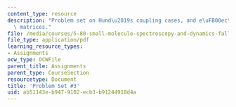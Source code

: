 ```yaml
---
content_type: resource
description: "Problem set on Hund\u2019s coupling cases, and e\uFB00ective Hamiltonian\
  \ matrices."
file: /media/courses/5-80-small-molecule-spectroscopy-and-dynamics-fall-2008/ab51143eb9479102ecb3b91244918d4a_ps3_1985.pdf
file_type: application/pdf
learning_resource_types:
- Assignments
ocw_type: OCWFile
parent_title: Assignments
parent_type: CourseSection
resourcetype: Document
title: 'Problem Set #3'
uid: ab51143e-b947-9102-ecb3-b91244918d4a
---
```

